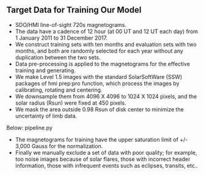 Target Data for Training Our Model
----------------------------------

* SDO/HMI line-of-sight 720s magnetograms.
* The data have a cadence of 12 hour (at 00 UT and 12 UT each day) from 1 January 2011 to 31 December 2017.
* We construct training sets with ten months and evaluation sets with two months, and both are randomly selected for each year without any duplication between the two sets.
* Data pre-processing is applied to the magnetograms for the effective training and generating.
* We make Level 1.5 images with the standard SolarSoftWare (SSW) packages of hmi prep:pro function, which process the images by calibrating, rotating and centering.
* We downsample them from 4096 X 4096 to 1024 X 1024 pixels, and the solar radius (Rsun) were fixed at 450 pixels.
* We mask the area outside 0.98 Rsun of disk center to minimize the uncertainty of limb data.

Below: pipeline.py
* The magnetograms for training have the upper saturation limit of +/- 3,000 Gauss for the normalization.
* Finally we manually exclude a set of data with poor quality; for example, too noise images because of solar flares, those with incorrect header information, those with infrequent events such as eclipses, transits, etc..
